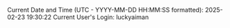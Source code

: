 Current Date and Time (UTC - YYYY-MM-DD HH:MM:SS formatted): 2025-02-23 19:30:22
Current User's Login: luckyaiman
